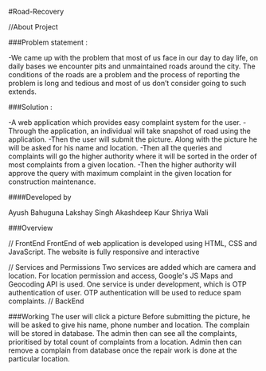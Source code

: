 

#Road-Recovery

//About Project

###Problem statement :

-We came up with the problem that most of us face in our day to day life, on daily bases we encounter pits and unmaintained roads around the city. The conditions of the roads are a problem and the process of reporting the problem is long and tedious and most of us don’t consider going to such extends.

###Solution :

-A web application which provides easy complaint system for the user.
-Through the application, an individual will take snapshot of road using the application.
-Then the user will submit the picture. Along with the picture he will be asked for his name and location.
-Then all the queries and complaints will go the higher authority where it will be sorted in the order of most complaints from a given location.
-Then the higher authority will approve the query with maximum complaint in the given location for construction maintenance.

####Developed by

Ayush Bahuguna Lakshay Singh Akashdeep Kaur Shriya Wali

###Overview

// FrontEnd
FrontEnd of web application is developed using HTML, CSS and JavaScript. The website is fully responsive and interactive

// Services and Permissions 
Two services are added which are camera and location. For location permission and access, Google's JS Maps and Geocoding API is used. One service is under development, which is OTP authentication of user. OTP authentication will be used to reduce spam complaints.
// BackEnd

###Working
The user will click a picture Before submitting the picture, he will be asked to give his name, phone number and location. The complain will be stored in database. The admin then can see all the complaints, prioritised by total count of complaints from a location. Admin then can remove a complain from database once the repair work is done at the particular location.
